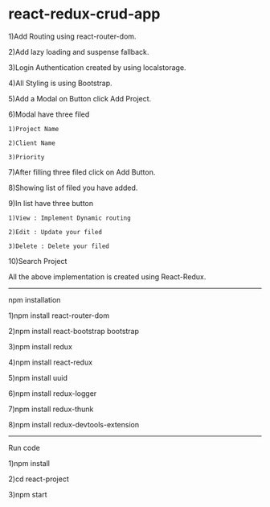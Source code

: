 # react-redux-crud-app

1)Add Routing using react-router-dom.

2)Add lazy loading and suspense fallback.

3)Login Authentication created by using localstorage.

4)All Styling is using Bootstrap.

5)Add a Modal on Button click Add Project.

6)Modal have three filed 	

	1)Project Name
	
	2)Client Name
	
	3)Priority
	
7)After filling three filed click on Add Button.

8)Showing list of filed you have added.

9)In list have three button

	1)View : Implement Dynamic routing
	
	2)Edit : Update your filed	
	
	3)Delete : Delete your filed
	
10)Search Project 

All the above implementation is created using React-Redux.

----------------------------------------------------------------------------

npm installation

1)npm install react-router-dom

2)npm install react-bootstrap bootstrap

3)npm install redux

4)npm install react-redux

5)npm install uuid

6)npm install redux-logger

7)npm install redux-thunk

8)npm install redux-devtools-extension

----------------------------------------------------------------------------

Run code

1)npm install

2)cd react-project

3)npm start
